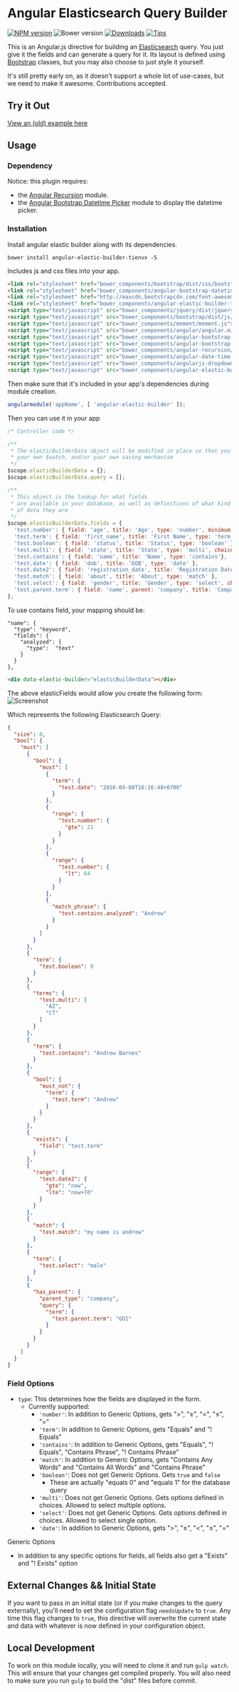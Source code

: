 # Angular Elasticsearch Query Builder

[![NPM version][npm-image]][npm-url]
![Bower version][bower-image]
[![Downloads][downloads-image]][downloads-url]
[![Tips][gratipay-image]][gratipay-url]

This is an Angular.js directive for building an [Elasticsearch](https://www.elastic.co/) query.
You just give it the fields and can generate a query for it. Its layout is defined using [Bootstrap](http://getbootstrap.com/) classes, but you may also choose to just style it yourself.

It's still pretty early on, as it doesn't support a whole lot of use-cases, but we need to make it awesome. Contributions accepted.

## Try it Out
[View an (old) example here](http://dncrews.com/angular-elastic-builder/examples/)

## Usage

### Dependency
Notice: this plugin requires:
  - the [Angular Recursion](https://github.com/marklagendijk/angular-recursion) module.
  - the [Angular Bootstrap Datetime Picker](https://github.com/dalelotts/angular-bootstrap-datetimepicker) module to display the datetime picker.

### Installation
Install angular elastic builder along with its dependencies.
```
bower install angular-elastic-builder-tienvx -S
```
Includes js and css files into your app.
```html
<link rel="stylesheet" href="bower_components/bootstrap/dist/css/bootstrap.min.css">
<link rel="stylesheet" href="bower_components/angular-bootstrap-datetimepicker/src/css/datetimepicker.css">
<link rel="stylesheet" href="http://maxcdn.bootstrapcdn.com/font-awesome/4.3.0/css/font-awesome.min.css">
<link rel="stylesheet" href="bower_components/angular-elastic-builder-tienvx/angular-elastic-builder.css">
<script type="text/javascript" src="bower_components/jquery/dist/jquery.min.js"></script>
<script type="text/javascript" src="bower_components/bootstrap/dist/js/bootstrap.min.js"></script>
<script type="text/javascript" src="bower_components/moment/moment.js"></script>
<script type="text/javascript" src="bower_components/angular/angular.min.js"></script>
<script type="text/javascript" src="bower_components/angular-bootstrap-datetimepicker/src/js/datetimepicker.js"></script>
<script type="text/javascript" src="bower_components/angular-bootstrap-datetimepicker/src/js/datetimepicker.templates.js"></script>
<script type="text/javascript" src="bower_components/angular-recursion/angular-recursion.min.js"></script>
<script type="text/javascript" src="bower_components/angular-date-time-input/src/dateTimeInput.js"></script>
<script type="text/javascript" src="bower_components/angularjs-dropdown-multiselect/src/angularjs-dropdown-multiselect.js"></script>
<script type="text/javascript" src="bower_components/angular-elastic-builder-tienvx/angular-elastic-builder.js"></script>
```

Then make sure that it's included in your app's dependencies during module creation.

```js
angularmodule('appName', [ 'angular-elastic-builder' ]);
```

Then you can use it in your app
```js
/* Controller code */

/**
 * The elasticBuilderData object will be modified in place so that you can use
 * your own $watch, and/or your own saving mechanism
 */
$scope.elasticBuilderData = {};
$scope.elasticBuilderData.query = [];

/**
 * This object is the lookup for what fields
 * are available in your database, as well as definitions of what kind
 * of data they are
 */
$scope.elasticBuilderData.fields = {
  'test.number': { field: 'age', title: 'Age', type: 'number', minimum: 18 },
  'test.term': { field: 'first_name', title: 'First Name', type: 'term' },
  'test.boolean': { field: 'status', title: 'Status', type: 'boolean' },
  'test.multi': { field: 'state', title: 'State', type: 'multi', choices: [ {id: 'AZ', label: 'Arizona'}, {id: 'CA', label: 'California'}, {id: 'CT', label: 'Connecticut'} ]},
  'test.contains': { field: 'name', title: 'Name', type: 'contains'},
  'test.date': { field: 'dob', title: 'DOB', type: 'date' },
  'test.date2': { field: 'registration_date', title: 'Registration Date', type: 'date' },
  'test.match': { field: 'about', title: 'About', type: 'match' },
  'test.select': { field: 'gender', title: 'Gender', type: 'select', choices: [ {id: 'male', label: 'Male'}, {id: 'female', label: 'Female'}, {id: 'other', label: 'Other'} ] },
  'test.parent.term': { field: 'name', parent: 'company', title: 'Company Name', type: 'term' }
};
```

To use contains field, your mapping should be:
```
"name": {
  "type": "keyword",
  "fields": {
    "analyzed": {
      "type":  "text"
    }
  }
},
```

```html
<div data-elastic-builder="elasticBuilderData"></div>
```

The above elasticFields would allow you create the following form:
![Screenshot][screenshot-image]

Which represents the following Elasticsearch Query:
```json
{
  "size": 0,
  "bool": {
    "must": [
      {
        "bool": {
          "must": [
            {
              "term": {
                "test.date": "2016-04-08T16:16:48+0700"
              }
            },
            {
              "range": {
                "test.number": {
                  "gte": 21
                }
              }
            },
            {
              "range": {
                "test.number": {
                  "lt": 64
                }
              }
            },
            {
              "match_phrase": {
                "test.contains.analyzed": "Andrew"
              }
            }
          ]
        }
      },
      {
        "term": {
          "test.boolean": 0
        }
      },
      {
        "terms": {
          "test.multi": [
            "AZ",
            "CT"
          ]
        }
      },
      {
        "term": {
          "test.contains": "Andrew Barnes"
        }
      },
      {
        "bool": {
          "must_not": {
            "term": {
              "test.term": "Andrew"
            }
          }
        }
      },
      {
        "exists": {
          "field": "test.term"
        }
      },
      {
        "range": {
          "test.date2": {
            "gte": "now",
            "lte": "now+7d"
          }
        }
      },
      {
        "match": {
          "test.match": "my name is andrew"
        }
      },
      {
        "term": {
          "test.select": "male"
        }
      },
      {
        "has_parent": {
          "parent_type": "company",
          "query": {
            "term": {
              "test.parent.term": "GO1"
            }
          }
        }
      }
    ]
  }
}
```


### Field Options
  - `type`: This determines how the fields are displayed in the form.
    - Currently supported:
      - `'number'`: In addition to Generic Options, gets "&gt;", "&ge;", "&lt;", "&le;", "="
      - `'term'`: In addition to Generic Options, gets "Equals" and "! Equals"
      - `'contains'`: In addition to Generic Options, gets "Equals", "! Equals", "Contains Phrase", "! Contains Phrase"
      - `'match'`: In addition to Generic Options, gets "Contains Any Words" and "Contains All Words" and "Contains Phrase"
      - `'boolean'`: Does not get Generic Options. Gets `true` and `false`
        - These are actually "equals 0" and "equals 1" for the database query
      - `'multi'`: Does not get Generic Options. Gets options defined in choices. Allowed to select multiple options.
      - `'select'`: Does not get Generic Options. Gets options defined in choices. Allowed to select single option.
      - `'date'`: In addition to Generic Options, gets "&gt;", "&ge;", "&lt;", "&le;", "="

Generic Options
  - In addition to any specific options for fields, all fields also get a "Exists" and "! Exists" option


## External Changes && Initial State
If you want to pass in an initial state (or if you make changes to the query externally), you'll need to
set the configuration flag `needsUpdate` to `true`. Any time this flag changes to `true`, this directive
will overwrite the current state and data with whatever is now defined in your configuration object.


## Local Development
To work on this module locally, you will need to clone it and run `gulp watch`. This will ensure that your changes get compiled properly. You will also need to make sure you run `gulp` to build the "dist" files before commit.


[npm-image]: https://img.shields.io/npm/v/angular-elastic-builder-tienvx.svg
[npm-url]: https://www.npmjs.org/package/angular-elastic-builder-tienvx
[bower-image]: https://img.shields.io/bower/v/angular-elastic-builder-tienvx.svg
[downloads-image]: https://img.shields.io/npm/dm/angular-elastic-builder-tienvx.svg
[downloads-url]: https://www.npmjs.org/package/angular-elastic-builder-tienvx
[gratipay-image]: https://img.shields.io/gratipay/dncrews.svg
[gratipay-url]: https://www.gratipay.com/dncrews/
[screenshot-image]: ./screenshot.png


